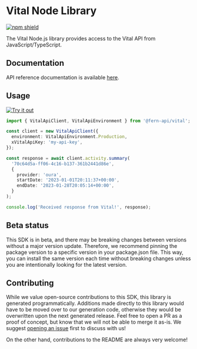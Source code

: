 # Vital Node Library

[![npm shield](https://img.shields.io/npm/v/@fern-api/vital)](https://www.npmjs.com/package/@fern-api/vital)

The Vital Node.js library provides access to the Vital API from JavaScript/TypeScript.

## Documentation

API reference documentation is available [here](https://docs.tryvital.io/api-reference/user/create-user).

## Usage

[![Try it out](https://developer.stackblitz.com/img/open_in_stackblitz.svg)](TODO)

```typescript
import { VitalApiClient, VitalApiEnvironment } from '@fern-api/vital';

const client = new VitalApiClient({
  environment: VitalApiEnvironment.Production,
  xVitalApiKey: 'my-api-key',
});

const response = await client.activity.summary(
  '70c64d5a-ff06-4c16-b137-361b2441d86e',
  {
    provider: 'oura',
    startDate: '2023-01-01T20:11:37+00:00',
    endDate: '2023-01-28T20:05:14+00:00',
  }
);

console.log('Received response from Vital!', response);
```

## Beta status

This SDK is in beta, and there may be breaking changes between versions without a major version update. Therefore, we recommend pinning the package version to a specific version in your package.json file. This way, you can install the same version each time without breaking changes unless you are intentionally looking for the latest version.

## Contributing

While we value open-source contributions to this SDK, this library is generated programmatically. Additions made directly to this library would have to be moved over to our generation code, otherwise they would be overwritten upon the next generated release. Feel free to open a PR as a proof of concept, but know that we will not be able to merge it as-is. We suggest [opening an issue](https://github.com/fern-vital/vital-node/issues) first to discuss with us!

On the other hand, contributions to the README are always very welcome!
